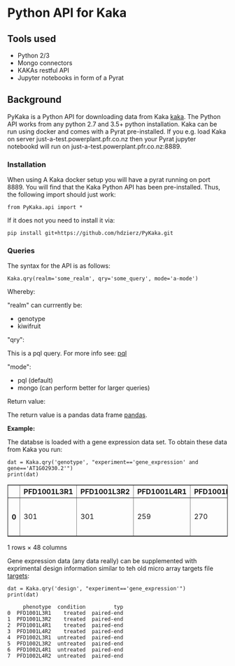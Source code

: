# Python API for Kaka

## Tools used

- Python 2/3
- Mongo connectors
- KAKAs restful API
- Jupyter notebooks in form of a Pyrat

## Background 

PyKaka is a Python API for downloading data from Kaka [kaka](https://github.com/hdzierz/Kaka). The Python API works from any python 2.7 and 3.5+ python installation. Kaka can be run using docker and comes with a Pyrat pre-installed. If you e.g. load Kaka on server just-a-test.powerplant.pfr.co.nz then your Pyrat jupyter notebookd will run on just-a-test.powerplant.pfr.co.nz:8889. 

### Installation

When using A Kaka docker setup you will have a pyrat running on port 8889. You will find that the Kaka Python API has been pre-installed. Thus, the following import should just work:

```
from PyKaka.api import *
```

If it does not you need to install it via:

```
pip install git+https://github.com/hdzierz/PyKaka.git
```

### Queries
 
The syntax for the API is as follows:

```
Kaka.qry(realm='some_realm', qry='some_query', mode='a-mode') 
```

Whereby:

"realm" can currrently be:

- genotype
- kiwifruit

"qry":

This is a pql query. For more info see: [pql](https://github.com/alonho/pql)

"mode":

- pql (default)
- mongo (can perform better for larger queries)

Return value:

The return value is a pandas data frame [pandas](http://pandas.pydata.org/).

**Example:**

The databse is loaded with a gene expression data set. To obtain these data from Kaka you run:

```
dat = Kaka.qry('genotype', "experiment=='gene_expression' and gene=='AT1G02930.2'")
print(dat)
```


<div>
<table border="1" class="dataframe">
  <thead>
    <tr style="text-align: right;">
      <th></th>
      <th>PFD1001L3R1</th>
      <th>PFD1001L3R2</th>
      <th>PFD1001L4R1</th>
      <th>PFD1001L4R2</th>
      <th>PFD1002L3R1</th>
      <th>PFD1002L3R2</th>
      <th>PFD1002L4R1</th>
      <th>PFD1002L4R2</th>
      <th>PFD2501L3R1</th>
      <th>PFD2501L3R2</th>
      <th>...</th>
      <th>experiment</th>
      <th>gene</th>
      <th>gene_name</th>
      <th>group</th>
      <th>lastupdateddate</th>
      <th>length</th>
      <th>name</th>
      <th>obs</th>
      <th>statuscode</th>
      <th>study</th>
    </tr>
  </thead>
  <tbody>
    <tr>
      <th>0</th>
      <td>301</td>
      <td>301</td>
      <td>259</td>
      <td>270</td>
      <td>281</td>
      <td>286</td>
      <td>274</td>
      <td>266</td>
      <td>750</td>
      <td>711</td>
      <td>...</td>
      <td>gene_expression</td>
      <td>AT1G02930.2</td>
      <td>glutathione S-transferase 6</td>
      <td>unknown</td>
      <td>2016-03-04 09:45:42.372</td>
      <td>866</td>
      <td>AT1G02930.2</td>
      <td>{}</td>
      <td>1</td>
      <td>56d8a2ca32d3300001f6f338</td>
    </tr>
  </tbody>
</table>
<p>1 rows × 48 columns</p>
</div>

Gene expression data (any data really) can be supplemented with exprimental design information similar to teh old micro array targets file [targets](http://svitsrv25.epfl.ch/R-doc/library/limma/html/readTargets.html):

```
dat = Kaka.qry('design', "experiment=='gene_expression'")
print(dat)
```

```
     phenotype  condition         typ
0  PFD1001L3R1    treated  paired-end
1  PFD1001L3R2    treated  paired-end
2  PFD1001L4R1    treated  paired-end
3  PFD1001L4R2    treated  paired-end
4  PFD1002L3R1  untreated  paired-end
5  PFD1002L3R2  untreated  paired-end
6  PFD1002L4R1  untreated  paired-end
7  PFD1002L4R2  untreated  paired-end
```




